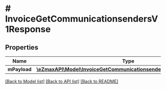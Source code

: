 # # InvoiceGetCommunicationsendersV1Response

## Properties

Name | Type | Description | Notes
------------ | ------------- | ------------- | -------------
**mPayload** | [**\eZmaxAPI\Model\InvoiceGetCommunicationsendersV1ResponseMPayload**](InvoiceGetCommunicationsendersV1ResponseMPayload.md) |  |

[[Back to Model list]](../../README.md#models) [[Back to API list]](../../README.md#endpoints) [[Back to README]](../../README.md)
